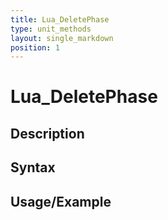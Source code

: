 ```yaml
---
title: Lua_DeletePhase
type: unit_methods
layout: single_markdown
position: 1
---
```


# Lua_DeletePhase

## Description

## Syntax

## Usage/Example


